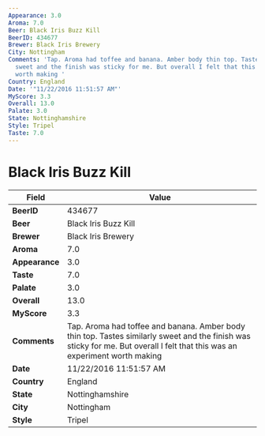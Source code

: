 ```yaml
---
Appearance: 3.0
Aroma: 7.0
Beer: Black Iris Buzz Kill
BeerID: 434677
Brewer: Black Iris Brewery
City: Nottingham
Comments: 'Tap. Aroma had toffee and banana. Amber body thin top. Tastes similarly
  sweet and the finish was sticky for me. But overall I felt that this was an experiment
  worth making '
Country: England
Date: '"11/22/2016 11:51:57 AM"'
MyScore: 3.3
Overall: 13.0
Palate: 3.0
State: Nottinghamshire
Style: Tripel
Taste: 7.0
---
```


# Black Iris Buzz Kill

| Field         | Value |
|---------------|-------|
| **BeerID** | 434677 |
| **Beer** | Black Iris Buzz Kill |
| **Brewer** | Black Iris Brewery |
| **Aroma** | 7.0 |
| **Appearance** | 3.0 |
| **Taste** | 7.0 |
| **Palate** | 3.0 |
| **Overall** | 13.0 |
| **MyScore** | 3.3 |
| **Comments** | Tap. Aroma had toffee and banana. Amber body thin top. Tastes similarly sweet and the finish was sticky for me. But overall I felt that this was an experiment worth making  |
| **Date** | 11/22/2016 11:51:57 AM |
| **Country** | England |
| **State** | Nottinghamshire |
| **City** | Nottingham |
| **Style** | Tripel |
